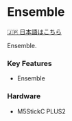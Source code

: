 # Ensemble


[🇯🇵 日本語はこちら](README_ja.md)

Ensemble.

### Key Features
- Ensemble

### Hardware
- M5StickC PLUS2




